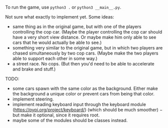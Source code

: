 To run the game, use ```python3 .``` or ```python3 __main__.py```.

Not sure what exactly to implement yet. Some ideas:
- same thing as in the original game, but with one of the players controlling the cop car. (Maybe the player controlling the cop car should have a very short view distance. Or maybe make him only able to see cars that he would actually be able to see.)
- something very similar to the original game, but in which two players are chased simultaneously by two cop cars. (Maybe make the two players able to support each other in some way.)
- a street race. No cops. (But then you'd need to be able to accelerate and brake and stuff.)

TODO:
- some cars spawn with the same color as the background. Either make the background a unique color or prevent cars from being that color.
- implement steering.
- implement reading keyboard input through the keyboard module (https://pypi.org/project/keyboard/) (which should be much smoother) − but make it optional, since it requires root.
- maybe some of the modules should be classes instead.
